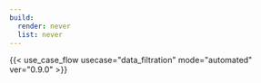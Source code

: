 ```yaml
---
build:
  render: never
  list: never
---
```


{{< use_case_flow usecase="data_filtration" mode="automated" ver="0.9.0" >}}